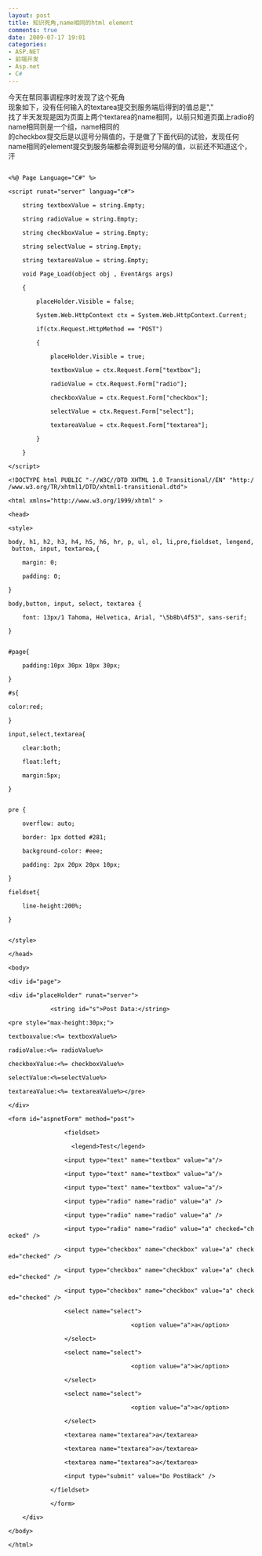 ```yaml
---
layout: post
title: 知识死角,name相同的html element
comments: true
date: 2009-07-17 19:01
categories:
- ASP.NET
- 前端开发
- Asp.net
- C#
---
```


<p>今天在帮同事调程序时发现了这个死角<br />现象如下，没有任何输入的textarea提交到服务端后得到的值总是","<br />找了半天发现是因为页面上两个textarea的name相同，以前只知道页面上radio的name相同则是一个组，name相同的<br />的checkbox提交后是以逗号分隔值的，于是做了下面代码的试验，发现任何name相同的element提交到服务端都会得到逗号分隔的值，以前还不知道这个，汗</p>
<p><!--more--></p>
<code><span style="color: #000000">
&lt;%@ Page Language="C#" %&gt;<br /><br />&lt;script runat="server" languag="c#"&gt;<br />    string textboxValue = string.Empty;<br />    string radioValue = string.Empty;<br />    string checkboxValue = string.Empty;<br />    string selectValue = string.Empty;<br />    string textareaValue = string.Empty;<br />    void Page_Load(object obj , EventArgs args)<br />    {<br />        placeHolder.Visible = false;<br />        System.Web.HttpContext ctx = System.Web.HttpContext.Current;<br />        if(ctx.Request.HttpMethod == "POST")<br />        {<br />            placeHolder.Visible = true;<br />            textboxValue = ctx.Request.Form["textbox"];<br />            radioValue = ctx.Request.Form["radio"];<br />            checkboxValue = ctx.Request.Form["checkbox"];<br />            selectValue = ctx.Request.Form["select"];<br />            textareaValue = ctx.Request.Form["textarea"];<br />        }<br />    }<br />&lt;/script&gt;<br /><br />&lt;!DOCTYPE html PUBLIC "-//W3C//DTD XHTML 1.0 Transitional//EN" "http://www.w3.org/TR/xhtml1/DTD/xhtml1-transitional.dtd"&gt;<br />&lt;html xmlns="http://www.w3.org/1999/xhtml" &gt;<br />&lt;head&gt;<br />&lt;style&gt;<br />body, h1, h2, h3, h4, h5, h6, hr, p, ul, ol, li,pre,fieldset, lengend, button, input, textarea,{<br />    margin: 0;<br />    padding: 0;<br />}<br />body,button, input, select, textarea {<br />    font: 13px/1 Tahoma, Helvetica, Arial, "\5b8b\4f53", sans-serif;<br />}<br /><br />#page{<br />    padding:10px 30px 10px 30px;<br />}<br />#s{<br />color:red;<br />}<br />input,select,textarea{<br />    clear:both;<br />    float:left;<br />    margin:5px;<br />}<br /><br />pre {<br />    overflow: auto;<br />    border: 1px dotted #281;<br />    background-color: #eee;<br />    padding: 2px 20px 20px 10px;<br />}<br />fieldset{<br />    line-height:200%;<br />}<br /><br />&lt;/style&gt;<br />&lt;/head&gt;<br />&lt;body&gt;<br /><br />&lt;div id="page"&gt;<br /><br />&lt;div id="placeHolder" runat="server"&gt;    <br />            &lt;string id="s"&gt;Post Data:&lt;/string&gt;<br /><br />&lt;pre style="max-height:30px;"&gt;<br />textboxvalue:&lt;%= textboxValue%&gt;<br />radioValue:&lt;%= radioValue%&gt;<br />checkboxValue:&lt;%= checkboxValue%&gt;<br />selectValue:&lt;%=selectValue%&gt;<br />textareaValue:&lt;%= textareaValue%&gt;&lt;/pre&gt;<br /><br />&lt;/div&gt;<br /><br />&lt;form id="aspnetForm" method="post"&gt;<br />                &lt;fieldset&gt;       <br />                  &lt;legend&gt;Test&lt;/legend&gt;              <br />                &lt;input type="text" name="textbox" value="a"/&gt; <br />                &lt;input type="text" name="textbox" value="a"/&gt;<br />                &lt;input type="text" name="textbox" value="a"/&gt;<br />                &lt;input type="radio" name="radio" value="a" /&gt;<br />                &lt;input type="radio" name="radio" value="a" /&gt;<br />                &lt;input type="radio" name="radio" value="a" checked="checked" /&gt;<br />                &lt;input type="checkbox" name="checkbox" value="a" checked="checked" /&gt;<br />                &lt;input type="checkbox" name="checkbox" value="a" checked="checked" /&gt;<br />                &lt;input type="checkbox" name="checkbox" value="a" checked="checked" /&gt;<br />                &lt;select name="select"&gt;<br />                                   &lt;option value="a"&gt;a&lt;/option&gt;<br />                &lt;/select&gt;<br />                &lt;select name="select"&gt;<br />                                   &lt;option value="a"&gt;a&lt;/option&gt;<br />                &lt;/select&gt;<br />                &lt;select name="select"&gt;<br />                                   &lt;option value="a"&gt;a&lt;/option&gt;<br />                &lt;/select&gt;<br />                &lt;textarea name="textarea"&gt;a&lt;/textarea&gt;<br />                &lt;textarea name="textarea"&gt;a&lt;/textarea&gt;<br />                &lt;textarea name="textarea"&gt;a&lt;/textarea&gt;<br />                &lt;input type="submit" value="Do PostBack" /&gt;<br />            &lt;/fieldset&gt;<br />            &lt;/form&gt;<br />    &lt;/div&gt;<br /><br />&lt;/body&gt;<br />&lt;/html&gt;</span>
</code>				
